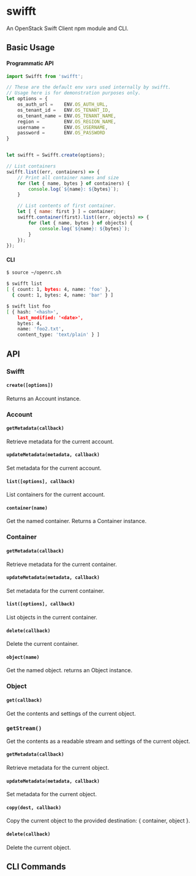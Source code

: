 swifft
======
An OpenStack Swift Client npm module and CLI.

## Basic Usage
#### Programmatic API
```js
import Swifft from 'swifft';

// These are the default env vars used internally by swifft.
// Usage here is for demonstration purposes only.
let options = {
    os_auth_url =    ENV.OS_AUTH_URL,
    os_tenant_id =   ENV.OS_TENANT_ID,
    os_tenant_name = ENV.OS_TENANT_NAME,
    region =         ENV.OS_REGION_NAME,
    username =       ENV.OS_USERNAME,
    password =       ENV.OS_PASSWORD
}


let swifft = Swifft.create(options);

// List containers
swifft.list((err, containers) => {
    // Print all container names and size
    for (let { name, bytes } of containers) {
        console.log(`${name}: ${bytes}`);
    }

    // List contents of first container.
    let [ { name: first } ] = container;
    swifft.container(first).list((err, objects) => {
        for (let { name, bytes } of objects) {
            console.log(`${name}: ${bytes}`);
        }
    });
});
```

#### CLI
```bash
$ source ~/openrc.sh

$ swifft list
[ { count: 1, bytes: 4, name: 'foo' },
  { count: 1, bytes: 4, name: 'bar' } ]

$ swift list foo
[ { hash: '<hash>',
    last_modified: '<date>',
    bytes: 4,
    name: 'foo2.txt',
    content_type: 'text/plain' } ]
```


## API
### Swifft
#### `create([options])`
Returns an Account instance.

### Account

#### `getMetadata(callback)`
Retrieve metadata for the current account.

#### `updateMetadata(metadata, callback)`
Set metadata for the current account.

#### `list([options], callback)`
List containers for the current account.

#### `container(name)`
Get the named container. Returns a Container instance.


### Container
#### `getMetadata(callback)`
Retrieve metadata for the current container.

#### `updateMetadata(metadata, callback)`
Set metadata for the current container.

#### `list([options], callback)`
List objects in the current container.

#### `delete(callback)`
Delete the current container.

#### `object(name)`
Get the named object. returns an Object instance.


### Object
#### `get(callback)`
Get the contents and settings of the current object.

### `getStream()`
Get the contents as a readable stream and settings of the current object.

#### `getMetadata(callback)`
Retrieve metadata for the current object.

#### `updateMetadata(metadata, callback)`
Set metadata for the current object.

#### `copy(dest, callback)`
Copy the current object to the provided destination: { container, object }.

#### `delete(callback)`
Delete the current object.


## CLI Commands
